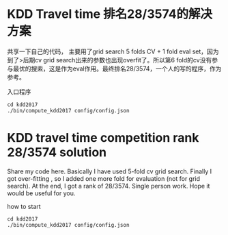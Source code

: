KDD Travel time 排名28/3574的解决方案
================================

共享一下自己的代码， 主要用了grid search 5 folds CV + 1 fold eval set，因为到了>后期cv grid search出来的参数也出现overfit了。所以第6 fold的cv没有参与最优的搜索，这是作为eval作用。最终排名28/3574，一个人的写的程序，作为参考。

入口程序

```
cd kdd2017
./bin/compute_kdd2017 config/config.json
```

KDD travel time competition rank 28/3574 solution
======================================


Share my code here. Basically I have used 5-fold cv grid search. Finally I got over-fitting , so I added one more fold for evaluation (not for grid search). At the end, I got a rank of 28/3574. Single person work. Hope it would be useful for you. 

how to start

```
cd kdd2017
./bin/compute_kdd2017 config/config.json
```
